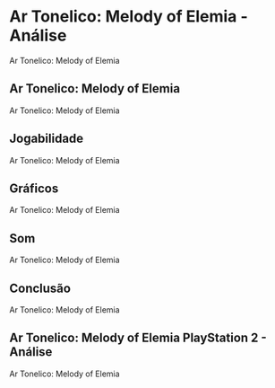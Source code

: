 ---
---

# Ar Tonelico: Melody of Elemia - Análise

Ar Tonelico: Melody of Elemia

## Ar Tonelico: Melody of Elemia

Ar Tonelico: Melody of Elemia

## Jogabilidade

Ar Tonelico: Melody of Elemia

## Gráficos

Ar Tonelico: Melody of Elemia

## Som

Ar Tonelico: Melody of Elemia

## Conclusão

Ar Tonelico: Melody of Elemia

## Ar Tonelico: Melody of Elemia PlayStation 2 - Análise

Ar Tonelico: Melody of Elemia
